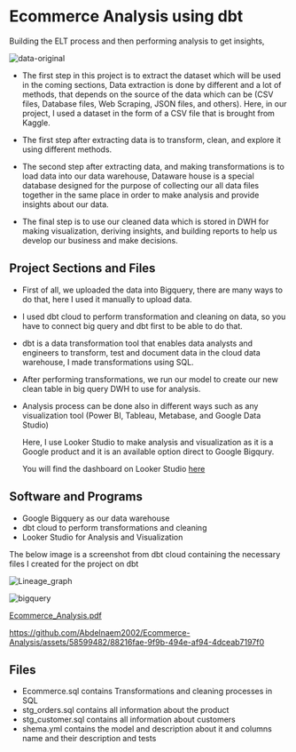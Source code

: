 # Ecommerce Analysis using dbt



Building  the ELT process and then performing analysis to get insights,


![data-original](https://th.bing.com/th/id/OIP.fW_xz6J7wprbhngwgb9N9AHaFU?pid=ImgDet&rs=1)

- The first step in this project is to extract the dataset which will be used in the coming sections, Data extraction is done by different and a lot of methods, that depends on the source of the data which can be (CSV files, Database files, Web Scraping, JSON files, and others).
Here, in our project, I used a dataset in the form of a CSV file that is brought from Kaggle.



- The first step after extracting data is to transform, clean, and explore it using different methods.

- The second  step after extracting data, and making transformations is to load data into our data warehouse, Dataware house is a special database designed for the purpose of collecting our all data files together in the same place in order to make analysis and provide insights about our data.

- The final step is to use our cleaned data which is stored in DWH for making visualization, deriving insights, and building reports to help us develop our business and make decisions.

## Project Sections and Files

- First of all, we  uploaded the data into Bigquery, there are many ways to do that, here I used it manually  to upload data.
  
  
- I used dbt cloud to perform transformation and cleaning on data, so you have to connect big query and dbt first to be able to do that.

- dbt is a data transformation tool that enables data analysts and engineers to transform, test and document data in the cloud data warehouse, I made transformations using SQL.

 - After performing transformations, we run our model to create our new clean table in big query DWH to use for analysis.

- Analysis process can be done also in different ways such as any visualization tool (Power BI, Tableau, Metabase, and Google Data Studio)

  Here, I use Looker Studio  to make analysis and visualization as it is a Google product and it is an available option direct to Google Bigqury.
  
  You will find the dashboard on Looker Studio  [here](https://lookerstudio.google.com/reporting/529070a8-fe55-4d01-a7ec-f6aac4b1c39d)


## Software and Programs
- Google Bigquery as our data warehouse
- dbt cloud to perform transformations and cleaning
- Looker Studio for Analysis and Visualization

The below image is a screenshot from dbt cloud containing the necessary files I created for the project on dbt

![Lineage_graph](https://github.com/Abdelnaem2002/Ecommerce-Analysis/assets/58599482/7c76c1de-8f04-42d8-bf2f-ed9865455446)




![bigquery](https://github.com/Abdelnaem2002/Ecommerce-Analysis/assets/58599482/1b2d19a9-50ab-45d3-b5c2-4ddf1fba4db3)


[Ecommerce_Analysis.pdf](https://github.com/Abdelnaem2002/Ecommerce-Analysis/files/14037779/Ecommerce_Analysis.pdf)



https://github.com/Abdelnaem2002/Ecommerce-Analysis/assets/58599482/88216fae-9f9b-494e-af94-4dceab7197f0



## Files

- Ecommerce.sql    contains Transformations and cleaning processes in SQL
- stg_orders.sql       contains all information about the product
- stg_customer.sql     contains all information about customers 
- shema.yml        contains  the model and description about it and  columns name and their description and tests
